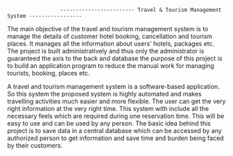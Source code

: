 
                     ------------------------ Travel & Tourism Management System -----------------

The main objective of the travel and tourism management system is to manage the details of customer hotel booking, cancellation and tourism places. It manages all the information about users' hotels, packages etc. The project is built administratively and thus only the administrator is guaranteed the axis to the back and database the purpose of this project is to build an application program to reduce the manual work for managing tourists, booking, places etc.

A travel and tourism management system is a software-based application. So this system the proposed system is highly automated and makes travelling activities much easier and more flexible. The user can get the very right information at the very right time. This system with include all the necessary feels which are required during one reservation time. This will be easy to use and can be used by any person. The basic idea behind this project is to save data in a central database which can be accessed by any authorized person to get information and save time and burden being faced by their customers.
